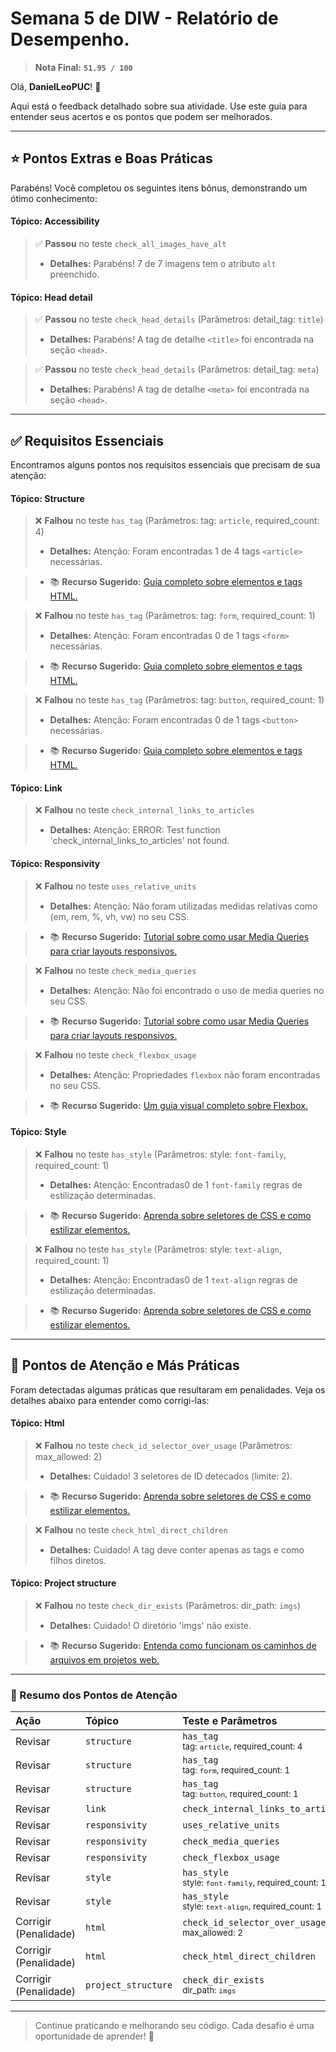 # Semana 5 de DIW - Relatório de Desempenho.
> **Nota Final:** **`51.95 / 100`**

Olá, **DanielLeoPUC**! 👋

Aqui está o feedback detalhado sobre sua atividade. Use este guia para entender seus acertos e os pontos que podem ser melhorados.

---

## ⭐ Pontos Extras e Boas Práticas
Parabéns! Você completou os seguintes itens bônus, demonstrando um ótimo conhecimento:

#### Tópico: Accessibility
> ✅ **Passou** no teste `check_all_images_have_alt`
> - **Detalhes:** Parabéns! 7 de 7 imagens tem o atributo `alt` preenchido.



#### Tópico: Head detail
> ✅ **Passou** no teste `check_head_details` (Parâmetros: detail_tag: `title`)
> - **Detalhes:** Parabéns! A tag de detalhe `<title>` foi encontrada na seção `<head>`.


> ✅ **Passou** no teste `check_head_details` (Parâmetros: detail_tag: `meta`)
> - **Detalhes:** Parabéns! A tag de detalhe `<meta>` foi encontrada na seção `<head>`.



---

## ✅ Requisitos Essenciais
Encontramos alguns pontos nos requisitos essenciais que precisam de sua atenção:

#### Tópico: Structure
> ❌ **Falhou** no teste `has_tag` (Parâmetros: tag: `article`, required_count: 4)
> - **Detalhes:** Atenção: Foram encontradas 1 de 4 tags `<article>`  necessárias.


> - 📚 **Recurso Sugerido:** [Guia completo sobre elementos e tags HTML.](https://developer.mozilla.org/pt-BR/docs/Web/HTML/Element)


> ❌ **Falhou** no teste `has_tag` (Parâmetros: tag: `form`, required_count: 1)
> - **Detalhes:** Atenção: Foram encontradas 0 de 1 tags `<form>`  necessárias.


> - 📚 **Recurso Sugerido:** [Guia completo sobre elementos e tags HTML.](https://developer.mozilla.org/pt-BR/docs/Web/HTML/Element)


> ❌ **Falhou** no teste `has_tag` (Parâmetros: tag: `button`, required_count: 1)
> - **Detalhes:** Atenção: Foram encontradas 0 de 1 tags `<button>`  necessárias.


> - 📚 **Recurso Sugerido:** [Guia completo sobre elementos e tags HTML.](https://developer.mozilla.org/pt-BR/docs/Web/HTML/Element)



#### Tópico: Link
> ❌ **Falhou** no teste `check_internal_links_to_articles`
> - **Detalhes:** Atenção: ERROR: Test function 'check_internal_links_to_articles' not found.



#### Tópico: Responsivity
> ❌ **Falhou** no teste `uses_relative_units`
> - **Detalhes:** Atenção: Não foram utilizadas medidas relativas como (em, rem, %, vh, vw) no seu CSS.


> - 📚 **Recurso Sugerido:** [Tutorial sobre como usar Media Queries para criar layouts responsivos.](https://developer.mozilla.org/pt-BR/docs/Web/CSS/Media_Queries/Using_media_queries)


> ❌ **Falhou** no teste `check_media_queries`
> - **Detalhes:** Atenção: Não foi encontrado o uso de media queries no seu CSS.


> - 📚 **Recurso Sugerido:** [Tutorial sobre como usar Media Queries para criar layouts responsivos.](https://developer.mozilla.org/pt-BR/docs/Web/CSS/Media_Queries/Using_media_queries)


> ❌ **Falhou** no teste `check_flexbox_usage`
> - **Detalhes:** Atenção: Propriedades `flexbox` não foram encontradas no seu CSS.


> - 📚 **Recurso Sugerido:** [Um guia visual completo sobre Flexbox.](https://css-tricks.com/a-guide-to-flexbox/)



#### Tópico: Style
> ❌ **Falhou** no teste `has_style` (Parâmetros: style: `font-family`, required_count: 1)
> - **Detalhes:** Atenção: Encontradas0 de 1 `font-family` regras de estilização determinadas.


> - 📚 **Recurso Sugerido:** [Aprenda sobre seletores de CSS e como estilizar elementos.](https://developer.mozilla.org/pt-BR/docs/Learn/CSS/Building_blocks/Selectors)


> ❌ **Falhou** no teste `has_style` (Parâmetros: style: `text-align`, required_count: 1)
> - **Detalhes:** Atenção: Encontradas0 de 1 `text-align` regras de estilização determinadas.


> - 📚 **Recurso Sugerido:** [Aprenda sobre seletores de CSS e como estilizar elementos.](https://developer.mozilla.org/pt-BR/docs/Learn/CSS/Building_blocks/Selectors)



---

## 🚨 Pontos de Atenção e Más Práticas
Foram detectadas algumas práticas que resultaram em penalidades. Veja os detalhes abaixo para entender como corrigi-las:

#### Tópico: Html
> ❌ **Falhou** no teste `check_id_selector_over_usage` (Parâmetros: max_allowed: 2)
> - **Detalhes:** Cuidado! 3  seletores de ID detecados (limite: 2).


> - 📚 **Recurso Sugerido:** [Aprenda sobre seletores de CSS e como estilizar elementos.](https://developer.mozilla.org/pt-BR/docs/Learn/CSS/Building_blocks/Selectors)


> ❌ **Falhou** no teste `check_html_direct_children`
> - **Detalhes:** Cuidado!  A tag <html> deve conter apenas as tags <head> e <body> como filhos diretos.



#### Tópico: Project structure
> ❌ **Falhou** no teste `check_dir_exists` (Parâmetros: dir_path: `imgs`)
> - **Detalhes:** Cuidado! O diretório 'imgs' não existe.


> - 📚 **Recurso Sugerido:** [Entenda como funcionam os caminhos de arquivos em projetos web.](https://developer.mozilla.org/pt-BR/docs/Learn/Common_questions/Web_mechanics/File_paths)



---

### 📝 Resumo dos Pontos de Atenção
| Ação | Tópico | Teste e Parâmetros |
|:---|:---|:---|
| Revisar | `structure` | `has_tag`<br><sub>tag: `article`, required_count: 4</sub> |
| Revisar | `structure` | `has_tag`<br><sub>tag: `form`, required_count: 1</sub> |
| Revisar | `structure` | `has_tag`<br><sub>tag: `button`, required_count: 1</sub> |
| Revisar | `link` | `check_internal_links_to_articles`<br><sub></sub> |
| Revisar | `responsivity` | `uses_relative_units`<br><sub></sub> |
| Revisar | `responsivity` | `check_media_queries`<br><sub></sub> |
| Revisar | `responsivity` | `check_flexbox_usage`<br><sub></sub> |
| Revisar | `style` | `has_style`<br><sub>style: `font-family`, required_count: 1</sub> |
| Revisar | `style` | `has_style`<br><sub>style: `text-align`, required_count: 1</sub> |
| Corrigir (Penalidade) | `html` | `check_id_selector_over_usage`<br><sub>max_allowed: 2</sub> |
| Corrigir (Penalidade) | `html` | `check_html_direct_children`<br><sub></sub> |
| Corrigir (Penalidade) | `project_structure` | `check_dir_exists`<br><sub>dir_path: `imgs`</sub> |

---
> Continue praticando e melhorando seu código. Cada desafio é uma oportunidade de aprender! 🚀